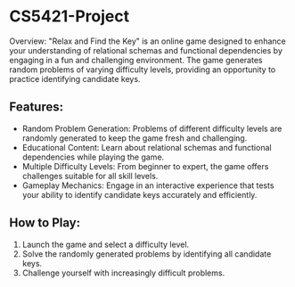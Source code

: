 # CS5421-Project
Overview:
"Relax and Find the Key" is an online game designed to enhance your understanding of relational schemas and functional dependencies by engaging in a fun and challenging environment. 
The game generates random problems of varying difficulty levels, providing an opportunity to practice identifying candidate keys.

## Features:

* Random Problem Generation: Problems of different difficulty levels are randomly generated to keep the game fresh and challenging.
* Educational Content: Learn about relational schemas and functional dependencies while playing the game.
* Multiple Difficulty Levels: From beginner to expert, the game offers challenges suitable for all skill levels.
* Gameplay Mechanics: Engage in an interactive experience that tests your ability to identify candidate keys accurately and efficiently.

## How to Play:

1. Launch the game and select a difficulty level.
2. Solve the randomly generated problems by identifying all candidate keys.
3. Challenge yourself with increasingly difficult problems.
